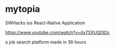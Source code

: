 # mytopia
SWHacks ios React-Native Application

https://www.youtube.com/watch?v=4x7SXUQl3Dc

a job search platform made in 36 hours
